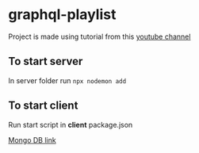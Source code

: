 # graphql-playlist

Project is made using tutorial from this [youtube channel](https://www.youtube.com/playlist?list=PL4cUxeGkcC9iK6Qhn-QLcXCXPQUov1U7f) 

## To start server

In server folder run `npx nodemon add`

## To start client

Run start script in **client** package.json

[Mongo DB link](https://cloud.mongodb.com/v2/5d317b3d79358e2b60eb8c9d#metrics/replicaSet/5d317cab3f48457d63429822/explorer/test)